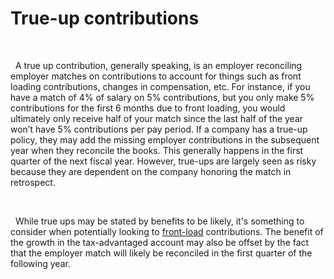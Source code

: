 # True-up contributions

&nbsp;

  A true up contribution, generally speaking, is an employer reconciling employer matches on contributions to account for things such as front loading contributions, changes in compensation, etc. For instance, if you have a match of 4% of salary on 5% contributions, but you only make 5% contributions for the first 6 months due to front loading, you would ultimately only receive half of your match since the last half of the year won’t have 5% contributions per pay period. If a company has a true-up policy, they may add the missing employer contributions in the subsequent year when they reconcile the books. This generally happens in the first quarter of the next fiscal year. However, true-ups are largely seen as risky because they are dependent on the company honoring the match in retrospect.

&nbsp;

  While true ups may be stated by benefits to be likely, it's something to consider when potentially looking to [front-load](/investments/contribution-timing#front-loading) contributions. The benefit of the growth in the tax-advantaged account may also be offset by the fact that the employer match will likely be reconciled in the first quarter of the following year.
